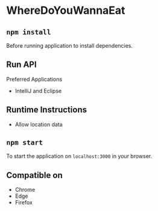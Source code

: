 # WhereDoYouWannaEat
## ```npm install```
Before running application to install dependencies.

## Run API
Preferred Applications
* IntelliJ and Eclipse

## Runtime Instructions
* Allow location data

## ```npm start```
To start the application on `localhost:3000` in your browser.

## Compatible on
* Chrome
* Edge
* Firefox
